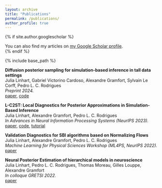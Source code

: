 ```yaml
---
layout: archive
title: "Publications"
permalink: /publications/
author_profile: true
---
```


{% if site.author.googlescholar %}
  <div class="wordwrap">You can also find my articles on <a href="{{site.author.googlescholar}}">my Google Scholar profile</a>.</div>
{% endif %}

{% include base_path %}

<!-- {% for post in site.publications reversed %}
  {% include archive-single.html %}
{% endfor %} -->

**Diffusion posterior sampling for simulation-based inference in tall data settings**\
Julia Linhart, Gabriel Victorino Cardoso, Alexandre Gramfort, Sylvain Le Corff, Pedro L. C. Rodrigues\
*Preprint 2024.*\
[paper](https://arxiv.org/pdf/2404.07593),
[code](https://github.com/JuliaLinhart/diffusions-for-sbi)

**L-C2ST: Local Diagnostics for Posterior Approximations in Simulation-Based Inference**\
Julia Linhart, Alexandre Gramfort, Pedro L. C. Rodrigues\
*In Advances in Neural Information Processing Systems (NeurIPS 2023).*\
[paper](https://arxiv.org/pdf/2306.03580),
[code](https://github.com/JuliaLinhart/lc2st),
[tutorial](https://github.com/sbi-dev/sbi/blob/main/tutorials/13_diagnostics_lc2st.ipynb)

**Validation Diagnostics for SBI algorithms based on Normalizing Flows**\
Julia Linhart, Alexandre Gramfort, Pedro L. C. Rodrigues\
*Machine Learning for Physical Sciences Workshop  (ML4PS, NeurIPS 2022).*\
[paper](https://arxiv.org/pdf/2211.09602)

**Neural Posterior Estimation of hierarchical models in neuroscience**\
Julia Linhart, Pedro L. C. Rodrigues, Thomas Moreau, Gilles Louppe, Alexandre Gramfort\
*In colloque GRETSI 2022.*\
[paper](https://hal.science/hal-03858828/file/Gretsi_2022_HNPE.pdf)
